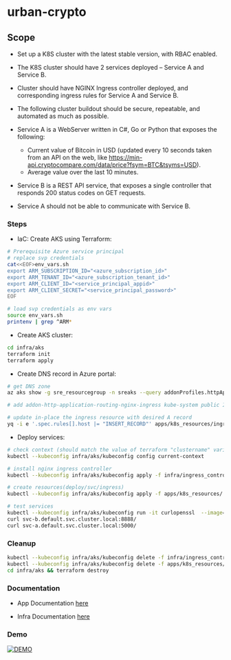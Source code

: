 # urban-crypto

## Scope
* Set up a K8S cluster with the latest stable version, with RBAC enabled.
* The K8S cluster should have 2 services deployed – Service A and Service B.
* Cluster should have NGINX Ingress controller deployed, and corresponding ingress rules for Service A and Service B.
* The following cluster buildout should be secure, repeatable, and automated as much as possible.

* Service A is a WebServer written in C#, Go or Python that exposes the following:
  * Current value of Bitcoin in USD (updated every 10 seconds taken from an API on the web, like https://min-api.cryptocompare.com/data/price?fsym=BTC&tsyms=USD).
  * Average value over the last 10 minutes.
* Service B is a REST API service, that exposes a single controller that responds 200 status codes on GET requests.
* Service A should not be able to communicate with Service B.

### Steps

* IaC: Create AKS using Terraform:

```bash
# Prerequisite Azure service principal
# replace svp credentials
cat<<EOF>env_vars.sh
export ARM_SUBSCRIPTION_ID="<azure_subscription_id>"
export ARM_TENANT_ID="<azure_subscription_tenant_id>"
export ARM_CLIENT_ID="<service_principal_appid>"
export ARM_CLIENT_SECRET="<service_principal_password>"
EOF
```

```bash
# load svp credentials as env vars
source env_vars.sh
printenv | grep ^ARM*
```

* Create AKS cluster:
```bash
cd infra/aks
terraform init
terraform apply
```
* Create DNS record in Azure portal:
```bash
# get DNS zone 
az aks show -g sre_resourcegroup -n sreaks --query addonProfiles.httpApplicationRouting.config.HTTPApplicationRoutingZoneName

# add addon-http-application-routing-nginx-ingress kube-system public IP as A record in the created DNS zone

# update in-place the ingress resource with desired A record
yq -i e '.spec.rules[].host |= "INSERT_RECORD"' apps/k8s_resources/ingress.yaml
```
* Deploy services:
```bash
# check context (should match the value of terraform "clustername" variable)
kubectl --kubeconfig infra/aks/kubeconfig config current-context

# install nginx ingress controller
kubectl --kubeconfig infra/aks/kubeconfig apply -f infra/ingress_controller/

# create resources(deploy/svc/ingress)
kubectl --kubeconfig infra/aks/kubeconfig apply -f apps/k8s_resources/

# test services
kubectl --kubeconfig infra/aks/kubeconfig run -it curlopenssl  --image=dejanualex/curlopenssl:1.0  -- sh
curl svc-b.default.svc.cluster.local:8888/
curl svc-a.default.svc.cluster.local:5000/
```

### Cleanup

```bash
kubectl --kubeconfig infra/aks/kubeconfig delete -f infra/ingress_controller/
kubectl --kubeconfig infra/aks/kubeconfig delete -f apps/k8s_resources/
cd infra/aks && terraform destroy
```
### Documentation

* App Documentation [here](https://github.com/dejanu/urban-crypto/blob/main/apps/readme.md)

* Infra Documentation [here](https://github.com/dejanu/urban-crypto/blob/main/infra/readme.md)

### Demo

[![DEMO](http://img.youtube.com/vi/0izJKsnYd_M/0.jpg)](http://www.youtube.com/watch?v=0izJKsnYd_M "AKS cluster demo deployment")
